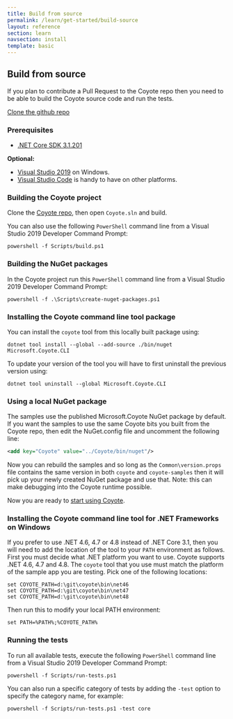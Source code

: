 ```yaml
---
title: Build from source
permalink: /learn/get-started/build-source
layout: reference
section: learn
navsection: install
template: basic
---
```


## Build from source

If you plan to contribute a Pull Request to the Coyote repo then you need to be able to build the
Coyote source code and run the tests.

<a href="http://github.com/microsoft/coyote" class="btn btn-primary mt-20" target="_blank">Clone
the github repo</a>

### Prerequisites

- [.NET Core SDK 3.1.201](https://dotnet.microsoft.com/download/dotnet-core)

**Optional:**

- [Visual Studio 2019](https://docs.microsoft.com/en-us/visualstudio/install/install-visual-studio)
on Windows.
- [Visual Studio Code](https://code.visualstudio.com/Download) is handy to have on other platforms.

### Building the Coyote project

Clone the [Coyote repo](http://github.com/microsoft/coyote), then open `Coyote.sln` and build.

You can also use the following `PowerShell` command line from a Visual Studio 2019 Developer
Command Prompt:

```
powershell -f Scripts/build.ps1
```

### Building the NuGet packages

In the Coyote project run this `PowerShell` command line from a Visual Studio 2019 Developer
Command Prompt:

```
powershell -f .\Scripts\create-nuget-packages.ps1
```

### Installing the Coyote command line tool package

You can install the `coyote` tool from this locally built package using:

```
dotnet tool install --global --add-source ./bin/nuget Microsoft.Coyote.CLI
```

To update your version of the tool you will have to first uninstall the previous version using:

```
dotnet tool uninstall --global Microsoft.Coyote.CLI
```

### Using a local NuGet package

The samples use the published Microsoft.Coyote NuGet package by default. If you want the samples to
use the same Coyote bits you built from the Coyote repo, then edit the NuGet.config file and
uncomment the following line:
```xml
<add key="Coyote" value="../Coyote/bin/nuget"/>
```

Now you can rebuild the samples and so long as the `Common\version.props` file contains the same
version in both `coyote` and `coyote-samples` then it will pick up your newly created NuGet package
and use that. Note: this can make debugging into the Coyote runtime possible.

Now you are ready to [start using Coyote](/coyote/learn/get-started/using-coyote).

### Installing the Coyote command line tool for .NET Frameworks on Windows

If you prefer to use .NET 4.6, 4.7 or 4.8 instead of .NET Core 3.1, then you will need to add the
location of the tool to your `PATH` environment as follows. First you must decide what .NET
platform you want to use. Coyote supports .NET 4.6, 4.7 and 4.8. The `coyote` tool that you use
must match the platform of the sample app you are testing. Pick one of the following locations:

```
set COYOTE_PATH=d:\git\coyote\bin\net46
set COYOTE_PATH=d:\git\coyote\bin\net47
set COYOTE_PATH=d:\git\coyote\bin\net48
```

Then run this to modify your local PATH environment:
```
set PATH=%PATH%;%COYOTE_PATH%
```

### Running the tests

To run all available tests, execute the following `PowerShell` command line from a Visual Studio
2019 Developer Command Prompt:

```
powershell -f Scripts/run-tests.ps1
```

You can also run a specific category of tests by adding the `-test` option to specify the category
name, for example:

```
powershell -f Scripts/run-tests.ps1 -test core
```
